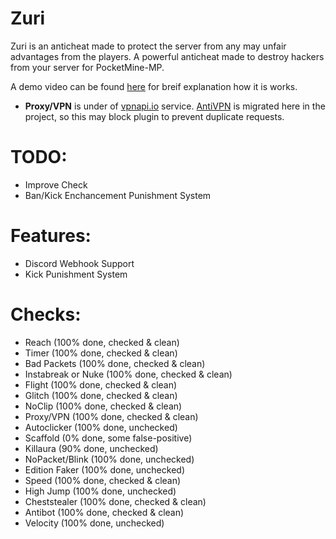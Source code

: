 # Zuri
Zuri is an anticheat made to protect the server from any may unfair advantages from the players. A powerful anticheat made to destroy hackers from your server for PocketMine-MP.

A demo video can be found [here](https://www.youtube.com/watch?v=zsHI5OqV1cs) for breif explanation how it is works.

- **Proxy/VPN** is under of [vpnapi.io](https://vpnapi.io/) service. [AntiVPN](https://github.com/ReinfyTeam/AntiVPN) is migrated here in the project, so this may block plugin to prevent duplicate requests.

# TODO:
* Improve Check
* Ban/Kick Enchancement Punishment System

# Features:
* Discord Webhook Support
* Kick Punishment System

# Checks:
* Reach (100% done, checked & clean)
* Timer (100% done, checked & clean)
* Bad Packets (100% done, checked & clean)
* Instabreak or Nuke (100% done, checked & clean)
* Flight (100% done, checked & clean)
* Glitch (100% done, checked & clean)
* NoClip (100% done, checked & clean)
* Proxy/VPN (100% done, checked & clean)
* Autoclicker (100% done, unchecked)
* Scaffold (0% done, some false-positive)
* Killaura (90% done, unchecked)
* NoPacket/Blink (100% done, unchecked)
* Edition Faker (100% done, unchecked)
* Speed (100% done, checked & clean)
* High Jump (100% done, unchecked)
* Cheststealer (100% done, checked & clean)
* Antibot (100% done, checked & clean)
* Velocity (100% done, unchecked)
